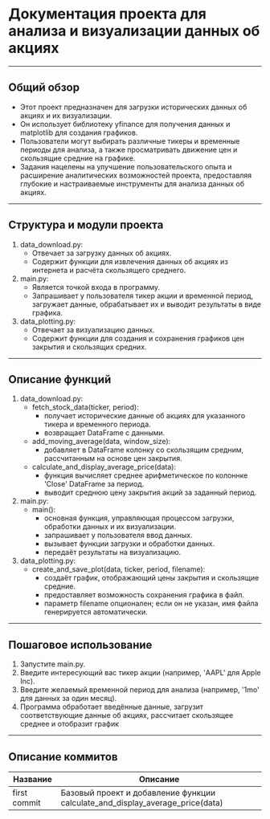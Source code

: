 # Документация проекта для анализа и визуализации данных об акциях
***
## Общий обзор
* Этот проект предназначен для загрузки исторических данных об акциях и их визуализации.
* Он использует библиотеку yfinance для получения данных и matplotlib для создания графиков.
* Пользователи могут выбирать различные тикеры и временные периоды для анализа, а также просматривать движение цен и скользящие средние на графике.
* Задания нацелены на улучшение пользовательского опыта и расширение аналитических возможностей проекта, предоставляя глубокие и настраиваемые инструменты для анализа данных об акциях.
***
## Структура и модули проекта
1. data_download.py:
    - Отвечает за загрузку данных об акциях.
    - Содержит функции для извлечения данных об акциях из интернета и расчёта скользящего среднего.
2. main.py:
    - Является точкой входа в программу.
    - Запрашивает у пользователя тикер акции и временной период, загружает данные, обрабатывает их и выводит результаты в виде графика.
3. data_plotting.py:
    - Отвечает за визуализацию данных.
    - Содержит функции для создания и сохранения графиков цен закрытия и скользящих средних.
***
## Описание функций
1. data_download.py:
    - fetch_stock_data(ticker, period):
        - получает исторические данные об акциях для указанного тикера и временного периода.
        - возвращает DataFrame с данными.
    - add_moving_average(data, window_size):
        - добавляет в DataFrame колонку со скользящим средним, рассчитанным на основе цен закрытия.
    - calculate_and_display_average_price(data):
        - функция вычисляет среднее арифметическое по колоннке 'Close' DataFrame за период.
        - выводит среднюю цену закрытия акций за заданный период.
2. main.py:
    - main():
        - основная функция, управляющая процессом загрузки, обработки данных и их визуализации.
        - запрашивает у пользователя ввод данных.
        - вызывает функции загрузки и обработки данных.
        - передаёт результаты на визуализацию.
3. data_plotting.py:
    - create_and_save_plot(data, ticker, period, filename):
        - создаёт график, отображающий цены закрытия и скользящие средние.
        - предоставляет возможность сохранения графика в файл.
        - параметр filename опционален; если он не указан, имя файла генерируется автоматически.
***
## Пошаговое использование
1. Запустите main.py.
2. Введите интересующий вас тикер акции (например, 'AAPL' для Apple Inc).
3. Введите желаемый временной период для анализа (например, '1mo' для данных за один месяц).
4. Программа обработает введённые данные, загрузит соответствующие данные об акциях, рассчитает скользящее среднее и отобразит график
***
<!--описание коммитов-->
## Описание коммитов
| Название | Описание                                                        |
|-------------|-------------------------------------------------------------------------------|
| first commit| Базовый проект и добавление функции calculate_and_display_average_price(data) |
